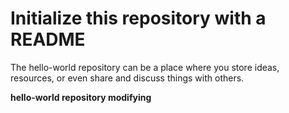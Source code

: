 # Initialize this repository with a README

The hello-world repository can be a place where you store ideas, resources, or even share and discuss things with others.

<b>hello-world repository modifying</b>
